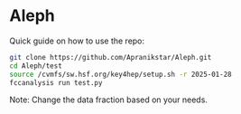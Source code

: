 # Aleph

Quick guide on how to use the repo:


```bash
git clone https://github.com/Apranikstar/Aleph.git
cd Aleph/test
source /cvmfs/sw.hsf.org/key4hep/setup.sh -r 2025-01-28
fccanalysis run test.py
```
Note: Change the data fraction based on your needs.
